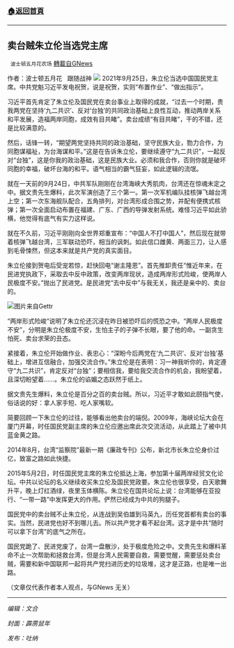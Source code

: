 ###  [:house:返回首頁](https://github.com/ourhimalayas/txt)
---


## 卖台贼朱立伦当选党主席
` 波士顿五月花农场` [轉載自GNews](https://gnews.org/zh-hans/1560345/)

作者：波士顿五月花   跟随战神
![](https://assets.gnews.org/wp-content/uploads/2021/09/20210928.jpg)
2021年9月25日，朱立伦当选中国国民党主席。中共党魁习近平发电祝贺，说是祝贺，实则“布置作业”、“做出指示”。

习近平首先肯定了朱立伦及国民党在卖台事业上取得的成就，“过去一个时期，贵我两党在坚持‘九二共识’、反对‘台独’的共同政治基础上良性互动，推动两岸关系和平发展，造福两岸同胞，成效有目共睹”。卖台成绩“有目共睹”，干的不错，还是比较满意的。

然后，话锋一转，“期望两党坚持共同的政治基础，坚守民族大业，勠力合作，为同胞谋福祉，为台海谋和平。”这是在告诉朱立伦，要继续遵守“九二共识”，一起反对“台独”，这是你我的政治基础，这是民族大业。必须和我合作，否则你就是破坏同胞的幸福，破坏台海的和平。语气相当的霸气狂妄，如此逻辑的流氓。

就在一天前的9月24日，中共军队刚刚在台湾海峡大秀肌肉，台湾还在惊魂未定之中。据文贵先生爆料，此次军演创造了三个第一。第一次军机编队挂核弹飞越台湾上空；第一次东海舰队配合，五角排列，对台湾形成合围之势，并配有便携式核弹；第一次全面启动布置在福建、广东、广西的导弹发射系统。难怪习近平如此骄横，他觉得有底气有实力这样说。

就在不久前，习近平刚刚向全世界郑重宣布：“中国人不打中国人”，然后现在就带着核弹飞越台湾，三军联动恐吓，相当的讽刺。如此信口雌黄、两面三刀，让人感到毛骨悚然，但这本来就是共产党的真实面目。

朱立伦接到贺电后受宠若惊，赶快回电“谢主隆恩”。首先推卸责任“惟近年来，在民进党执政下，采取去中反中政策，改变两岸现状，造成两岸形式险峻，使两岸人民极度不安。”抛出了民进党。是民进党“去中反中”与我无关，我还是亲中的、卖台的。

![](https://assets.gnews.org/wp-content/uploads/2021/09/cf512637cba83658d93c0b4ffaecfc16-1.jpg)图片来自Gettr

“两岸形式险峻”说明了朱立伦还沉浸在昨日被恐吓后的慌恐之中。“两岸人民极度不安”，分明是朱立伦极度不安，生怕主子的子弹不长眼，要了他的命。一副贪生怕死、卖台求荣的丑态。

紧接着，朱立伦开始做作业、表忠心：“深盼今后两党在‘九二共识’、反对‘台独’基础上，增进互信融合，加强交流合作。”朱立伦是在表明：习一神我听你的，肯定遵守“九二共识”，肯定反对“台独”；要相信我，要给我交流合作的机会，我盼望着，且深切盼望着……。朱立伦的谄媚之态跃然于纸上。

据文贵先生爆料，朱立伦是百分之百的卖台贼。所以，习近平才敢如此颐指气使，俗话说的好：拿人家手短、吃人家嘴软。

简要回顾一下朱立伦的过往，能够看出他卖台的端倪。2009年，海峡论坛大会在厦门开幕，时任国民党副主席的朱立伦应邀出席此次交流活动，从此踏上了被中共蓝金黄之路。

2014年8月，台湾“监察院”最新一期《廉政专刊》公布，新北市长朱立伦身价过亿，致富之路如此快捷。

2015年5月2日，时任国民党主席的朱立伦抵达上海，参加第十届两岸经贸文化论坛。中共以论坛的名义继续收买朱立伦及国民党政要。朱立伦也很享受，白天歌舞升平，晚上灯红酒绿，夜里玉体横陈。朱立伦在国共论坛上说：台湾能够在亚投行、“一带一路”中发挥更大的作用。俨然已经成为中共的狗腿子。

国民党中的卖台贼不止朱立伦，从连战到吴伯雄到马英九，历任党首都有卖台的事实。当然，民进党也好不到哪儿去。所以共产党才看不起台湾。这才是中共“随时可以拿下台湾”的底气之所在。

国民党跪了、民进党废了，台湾一盘散沙，处于极度危险之中。文贵先生和爆料革命不止一次帮助和拯救台湾，但是台湾人民需要自救，需要觉醒，需要惩处卖台贼，需要和新中国联邦一起将共产党扫进历史的垃圾堆，这才是正路，也是唯一出路。

（文章仅代表作者本人观点，与GNews 无关）

* * *

*编辑：文合*

*封面：霹雳鼠年*

*发布：吐纳*
